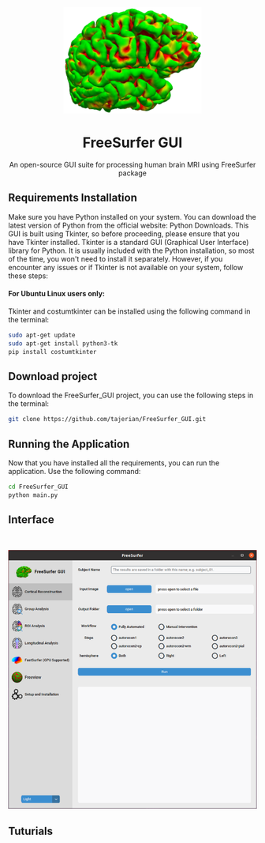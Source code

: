 <div align="center">
  <img src="https://github.com/tajerian/FreeSurfer_GUI/blob/master/graphics/logo.png?raw=true" width="280" height="215">
  <h1 align="center">FreeSurfer GUI</h1>
  <p align="center">An open-source GUI suite for processing human brain MRI using FreeSurfer package</p>
</div>


## Requirements Installation
Make sure you have Python installed on your system. You can download the latest version of Python from the official website: Python Downloads.
This GUI is built using Tkinter, so before proceeding, please ensure that you have Tkinter installed.
Tkinter is a standard GUI (Graphical User Interface) library for Python. It is usually included with the Python installation, so most of the time, you won't need to install it separately. However, if you encounter any issues or if Tkinter is not available on your system, follow these steps:
#### For Ubuntu Linux users only:

Tkinter and costumtkinter can be installed using the following command in the terminal:

```bash
sudo apt-get update
sudo apt-get install python3-tk
pip install costumtkinter
```
## Download project
To download the FreeSurfer_GUI project, you can use the following steps in the terminal:

```bash
git clone https://github.com/tajerian/FreeSurfer_GUI.git
```
## Running the Application
Now that you have installed all the requirements, you can run the application. Use the following command:

```bash
cd FreeSurfer_GUI
python main.py
```
## Interface
<br>
<p align="center">
  <img src="https://github.com/tajerian/FreeSurfer_GUI/blob/master/graphics/FSGUI.png?raw=true">
</p>

## Tuturials
